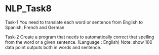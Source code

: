 # NLP_Task8

Task-1
You need to translate each word or sentence from English to Spanish, French and German 

Task-2
Create a program that needs to automatically correct that spelling from the word or a given sentence. (Language : English) 
Note:  show 100 data point outputs both in words and sentence. 

